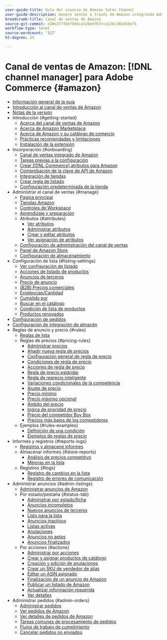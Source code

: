 ```yaml
---
user-guide-title: Guía del usuario de Amazon Sales Channel
user-guide-description: Genere ventas a través de Amazon integrando Adobe Commerce o Magento Open Source con su [!DNL Amazon Seller Central] cuenta.
breadcrumb-title: Canal de ventas de Amazon
source-git-commit: e20e377fdef565ca526e6f67cca126c36b450e75
workflow-type: tm+mt
source-wordcount: '317'
ht-degree: 2%

---
```



# Canal de ventas de Amazon: [!DNL channel manager] para Adobe Commerce {#amazon}

- [Información general de la guía](guide-overview.md)
- [Introducción al canal de ventas de Amazon](overview.md)
- [Notas de la versión](release-notes.md)
- Introducción {#getting-started}
   - [Acerca del canal de ventas de Amazon](about-amazon-sales-channel.md)
   - [Acerca de Amazon Marketplace](about-amazon-marketplace.md)
   - [Acerca de Amazon y su catálogo de comercio](about-listings-and-catalog.md)
   - [Prácticas recomendadas y limitaciones](amazon-best-practices.md)
   - [Instalación de la extensión](install.md)
- Incorporación {#onboarding}
   - [Canal de ventas integrado de Amazon](amazon-onboarding-home.md)
   - [Tareas previas a la configuración](amazon-pre-setup-tasks.md)
   - [Crear [!DNL Commerce] atributos para Amazon](ob-creating-magento-attributes.md)
   - [Comprobación de la clave de API de Amazon](amazon-verify-api-key.md)
   - [Integración de tiendas](store-integration.md)
   - [Crear regla de listado](ob-create-listing-rule.md)
   - [Configuración predeterminada de la tienda](default-store-settings.md)
- Administrar el canal de ventas {#manage}
   - [Página principal](amazon-sales-channel-home.md)
   - [Tiendas Amazon](managing-stores.md)
   - [Controles de Workspace](workspace-controls.md)
   - [Aprendizaje y preparación](learning-preparation.md)
   - Atributos {#attributes}
      - [Ver atributos](attributes-view.md)
      - [Administrar atributos](managing-attributes.md)
      - [Crear y editar atributos](creating-attributes.md)
      - [Ver asignación de atributos](amazon-matching-attributes-values.md)
   - [Configuración de administración del canal de ventas](sales-channel-settings.md)
   - [Panel de Amazon Store](amazon-store-dashboard.md)
   - [Configuración de almacenamiento](ob-store-review.md)
- Configuración de lista {#listing-settings}
   - [Ver configuración de listado](listing-settings.md)
   - [Acciones de listado de productos](product-listing-actions.md)
   - [Anuncios de terceros](third-party-listing-settings.md)
   - [Precio de anuncio](listing-price.md)
   - [(B2B) Precios comerciales](business-pricing.md)
   - [Existencias/Cantidad](stock-quantity.md)
   - [Cumplido por](fulfilled-by.md)
   - [Buscar en el catálogo](catalog-search.md)
   - [Condición de lista de productos](product-listing-condition.md)
   - [Productos renovados](renewed-products.md)
- [Configuración de pedidos](order-settings.md)
- [Configuración de integración de almacén](store-integration-settings.md)
- Reglas de anuncio y precio {#rules}
   - [Reglas de lista](listing-rules.md)
   - Reglas de precios {#pricing-rules}
      - [Administrar precios](pricing-products.md)
      - [Añadir nueva regla de precios](add-pricing-rule.md)
      - [Configuración general de regla de precio](pricing-rule-general-settings.md)
      - [Condiciones de regla de precio](pricing-rule-conditions.md)
      - [Acciones de regla de precio](pricing-rule-actions.md)
      - [Regla de precio estándar](standard-price-rules.md)
      - [Regla de reprecio inteligente](intelligent-repricing-rules.md)
      - [Variaciones condicionales de la competencia](competitor-conditional-variances.md)
      - [Ajuste de precio](price-adjustment.md)
      - [Precio mínimo](floor-price.md)
      - [Precio máximo opcional](optional-ceiling-price.md)
      - [Ámbito del precio](price-scope.md)
      - [lógica de prioridad de precio](price-priority-logic.md)
      - [Precio del competidor Buy Box](buy-box-competitor-pricing.md)
      - [Precios más bajos de los competidores](lowest-competitor-pricing.md)
   - Ejemplos {#rules-examples}
      - [Definición de una condición](ob-define-condition-example.md)
      - [Ejemplos de reglas de precio](price-rule-examples.md)
- Informes y registros {#reports-logs}
   - [Registros y almacene informes](amazon-logs-reports.md)
   - Almacenar informes {#store-reports}
      - [Análisis de precios competitivo](competitive-price-analysis.md)
      - [Mejoras en la lista](listing-improvements.md)
   - Registros {#logs}
      - [Registro de cambios en la lista](listing-changes-log.md)
      - [Registro de errores de comunicación](communication-errors-log.md)
- Administrar anuncios {#admin-listings}
   - [Administrar anuncios de Amazon](managing-product-listings.md)
   - Por estado/pestaña {#status-tab}
      - [Administrar por estado/ficha](managing-listings-by-tab.md)
      - [Anuncios incompletos](incomplete-listings.md)
      - [Nuevos anuncios de terceros](new-third-party-listings.md)
      - [Listo para la lista](ready-to-list.md)
      - [Anuncios inactivos](inactive-listings.md)
      - [Listas activas](active-listings.md)
      - [Anulaciones](overrides.md)
      - [Anuncios no aptos](ineligible-listings.md)
      - [Anuncios finalizados](ended-listings.md)
   - Por acciones {#actions}
      - [Administrar por acciones](managing-listings-by-action.md)
      - [Crear y asignar productos de catálogo](creating-assigning-catalog-products.md)
      - [Creación y edición de anulaciones](creating-editing-overrides.md)
      - [Crear un SKU de vendedor de alias](create-alias-seller-sku.md)
      - [Editar un ASIN asignado](edit-assigned-asin.md)
      - [Finalización de un anuncio de Amazon](end-listings-manually.md)
      - [Publicar un listado de Amazon](publish-listings-manually.md)
      - [Actualizar información requerida](amazon-manually-update-incomplete-listing.md)
      - [Ver detalles](product-listing-details.md)
- Administrar pedidos {#admin-orders}
   - [Administrar pedidos](managing-orders.md)
   - [Ver pedidos de Amazon](amazon-orders-all.md)
   - [Ver detalles de pedidos de Amazon](amazon-order-details.md)
   - [Tareas comunes de procesamiento de pedidos](common-order-processing.md)
   - [Flujos de trabajo de cumplimiento](fulfillment-workflows.md)
   - [Cancelar pedidos no enviados](cancel-unshipped-order.md)
